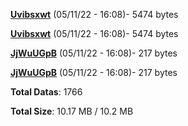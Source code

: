 [**Uvibsxwt**](/data/Uvibsxwt.txt) (05/11/22 - 16:08)- 5474 bytes

[**Uvibsxwt**](/data/Uvibsxwt.txt) (05/11/22 - 16:08)- 5474 bytes

[**JjWuUGpB**](/data/JjWuUGpB.txt) (05/11/22 - 16:08)- 217 bytes

[**JjWuUGpB**](/data/JjWuUGpB.txt) (05/11/22 - 16:08)- 217 bytes

**Total Datas**: 1766

**Total Size**: 10.17 MB / 10.2 MB